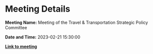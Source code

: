 # Meeting Details

**Meeting Name:** Meeting of the Travel & Transportation Strategic Policy Committee

**Date and Time:** 2023-02-21 15:30:00

**<a href="https://www.limerick.ie/council/whats-on/meeting-of-the-travel-transportation-strategic-policy-committee" target="_blank">Link to meeting</a>**
